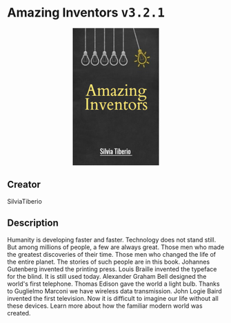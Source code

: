 
# Amazing Inventors <kbd>v3.2.1</kbd>

<center>
  <img src="./cover-1024.jpg"/>
</center>

## Creator
SilviaTiberio

## Description
Humanity is developing faster and faster. Technology does not stand still. But among millions of people, a few are always great. Those men who made the greatest discoveries of their time. Those men who changed the life of the entire planet. The stories of such people are in this book. Johannes Gutenberg invented the printing press. Louis Braille invented the typeface for the blind. It is still used today. Alexander Graham Bell designed the world's first telephone. Thomas Edison gave the world a light bulb. Thanks to Guglielmo Marconi we have wireless data transmission. John Logie Baird invented the first television. Now it is difficult to imagine our life without all these devices. Learn more about how the familiar modern world was created. 
